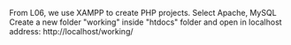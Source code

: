 From L06, we use XAMPP to create PHP projects.
Select Apache, MySQL 
Create a new folder "working" inside "htdocs" folder and open in localhost address: http://localhost/working/
